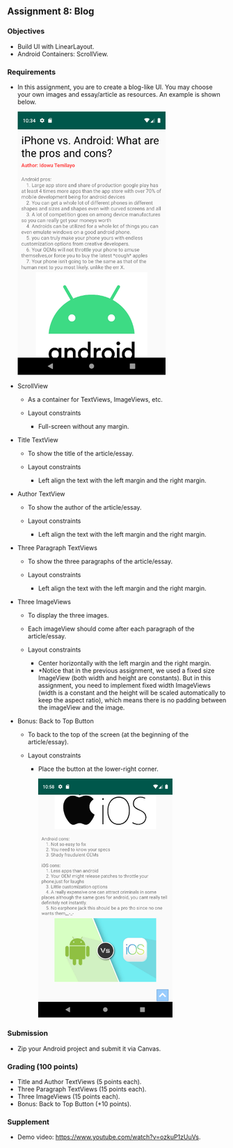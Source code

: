 ## Assignment 8: Blog

### Objectives

- Build UI with LinearLayout.
- Android Containers: ScrollView.

### Requirements

- In this assignment, you are to create a blog-like UI. You may choose your own images and essay/article as resources. An example is shown below.

  <img src="https://raw.githubusercontent.com/fwangyt/Android-App-Dev-1/master/8/images/assignment_1.png" alt="assignment_1" style="zoom:67%;" />

- ScrollView

  - As a container for TextViews, ImageViews, etc.

  - Layout constraints
    - Full-screen without any margin.

- Title TextView 

  - To show the title of the article/essay.

  - Layout constraints
    - Left align the text with the left margin and the right margin.

- Author TextView 

  - To show the author of the article/essay.

  - Layout constraints
    - Left align the text with the left margin and the right margin.

- Three Paragraph TextViews

  - To show the three paragraphs of the article/essay.

  - Layout constraints
    - Left align the text with the left margin and the right margin.

- Three ImageViews 

  - To display the three images.

  - Each imageView should come after each paragraph of the article/essay.

  - Layout constraints
    - Center horizontally with the left margin and the right margin.
    - *Notice that in the previous assignment, we used a fixed size ImageView (both width and height are constants). But in this assignment, you need to implement fixed width ImageViews (width is a constant and the height will be scaled automatically to keep the aspect ratio), which means there is no padding between the imageView and the image.

- Bonus: Back to Top Button

  - To back to the top of the screen (at the beginning of the article/essay).

  - Layout constraints
    - Place the button at the lower-right corner. 

      <img src="https://raw.githubusercontent.com/fwangyt/Android-App-Dev-1/master/8/images/assignment_2.png" alt="assignment_2" style="zoom: 67%;" />

### Submission

- Zip your Android project and submit it via Canvas.

### Grading (100 points)

- Title and Author TextViews (5 points each).
- Three Paragraph TextViews (15 points each).
- Three ImageViews (15 points each).
- Bonus: Back to Top Button (+10 points).

### Supplement 

- Demo video: https://www.youtube.com/watch?v=ozkuP1zUuVs.
